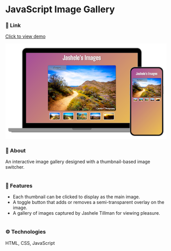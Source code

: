 # JavaScript Image Gallery

### 🔗 Link
[Click to view demo](https://jasheloper.github.io/img-gallery-js-2/)
<br>

[![Color Tile Playground preview](/images/image-gallery.png)](https://jasheloper.github.io/img-gallery-js-2/)


### 💬 About
An interactive image gallery designed with a thumbnail-based image switcher.
<br><br>


### 🧩 Features
- Each thumbnail can be clicked to display as the main image.
- A toggle button that adds or removes a semi-transparent overlay on the image.
- A gallery of images captured by Jashele Tillman for viewing pleasure.
<br><br>



### ⚙️ Technologies
HTML, CSS, JavaScript